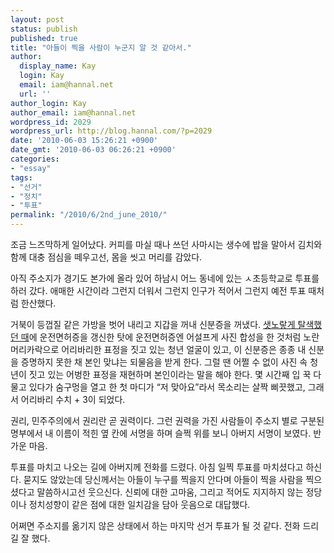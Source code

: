 ```yaml
---
layout: post
status: publish
published: true
title: "아들이 찍을 사람이 누군지 알 것 같아서."
author:
  display_name: Kay
  login: Kay
  email: iam@hannal.net
  url: ''
author_login: Kay
author_email: iam@hannal.net
wordpress_id: 2029
wordpress_url: http://blog.hannal.com/?p=2029
date: '2010-06-03 15:26:21 +0900'
date_gmt: '2010-06-03 06:26:21 +0900'
categories:
- "essay"
tags:
- "선거"
- "정치"
- "투표"
permalink: "/2010/6/2nd_june_2010/"
---
```

<p>조금 느즈막하게 일어났다. 커피를 마실 때나 쓰던 사마시는 생수에 밥을 말아서 김치와 함께 대충 점심을 떼우고선, 몸을 씻고 머리를 감았다.</p>
<p>아직 주소지가 경기도 본가에 올라 있어 하남시 어느 동네에 있는 ㅅ초등학교로 투표를 하러 갔다. 애매한 시간이라 그런지 더워서 그런지 인구가 적어서 그런지 예전 투표 때처럼 한산했다.</p>
<p>거북이 등껍질 같은 가방을 벗어 내리고 지갑을 꺼내 신분증을 꺼냈다. <a href="http://blog.hannal.com/my_yellow_hair_2007/">샛노랗게 탈색했던 때</a>에 운전면허증을 갱신한 탓에 운전면허증엔 어설프게 사진 합성을 한 것처럼 노란 머리카락으로 어리바리한 표정을 짓고 있는 청년 얼굴이 있고, 이 신분증은 종종 내 신분을 증명하지 못한 채 본인 맞냐는 되물음을 받게 한다. 그럴 땐 어쩔 수 없이 사진 속 청년이 짓고 있는 어벙한 표정을 재현하며 본인이라는 말을 해야 한다. 몇 시간째 입 꾹 다물고 있다가 숨구멍을 열고 한 첫 마디가 “저 맞아요”라서 목소리는 살짝 삐끗했고, 그래서 어리바리 수치 + 3이 되었다.</p>
<p>권리, 민주주의에서 권리란 곧 권력이다. 그런 권력을 가진 사람들이 주소지 별로 구분된 명부에서 내 이름이 적힌 옆 칸에 서명을 하며 슬쩍 위를 보니 아버지 서명이 보였다. 반가운 마음.</p>
<p>투표를 마치고 나오는 길에 아버지께 전화를 드렸다. 아침 일찍 투표를 마치셨다고 하신다. 묻지도 않았는데 당신께서는 아들이 누구를 찍을지 안다며 아들이 찍을 사람을 찍으셨다고 말씀하시고선 웃으신다. 신뢰에 대한 고마움, 그리고 적어도 지지하지 않는 정당이나 정치성향이 같은 점에 대한 일치감을 담아 웃음으로 대답했다.</p>
<p>어쩌면 주소지를 옮기지 않은 상태에서 하는 마지막 선거 투표가 될 것 같다. 전화 드리길 잘 했다.</p>
